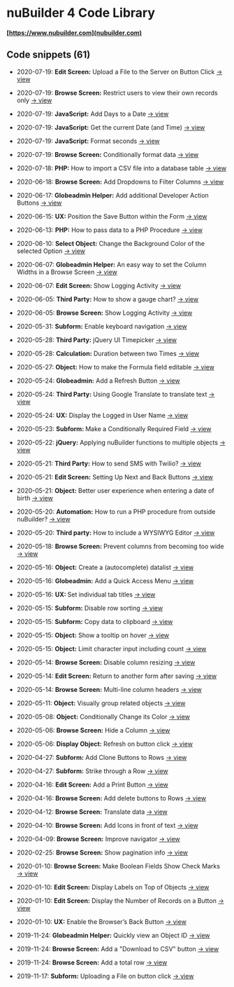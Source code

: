 # nuBuilder 4 Code Library

#### [https://www.nubuilder.com](nubuilder.com)


## Code snippets (61)

* 2020-07-19: <b>Edit Screen:</b> Upload a File to the Server on Button Click [→ view](codelib/edit_upload_file)

* 2020-07-19: <b>Browse Screen:</b> Restrict users to view their own records only [→ view](codelib/browse_limit_users_to_own_data)

* 2020-07-19: <b>JavaScript:</b> Add Days to a Date [→ view](codelib/javascript_add_days)

* 2020-07-19: <b>JavaScript:</b> Get the current Date (and Time) [→ view](codelib/javascript_get_date_time)

* 2020-07-19: <b>JavaScript:</b> Format seconds [→ view](codelib/javascript_format_seconds)

* 2020-07-19: <b>Browse Screen:</b> Conditionally format data [→ view](codelib/browse_conditional_formatting)

* 2020-07-18: <b>PHP:</b> How to import a CSV file into a database table [→ view](codelib/php_import_csv_to_table)

* 2020-06-18: <b>Browse Screen:</b> Add Dropdowns to Filter Columns [→ view](codelib/browse_add_filter_dropdowns)

* 2020-06-17: <b>Globeadmin Helper:</b> Add additional Developer Action Buttons [→ view](codelib/globeadmin_dev_buttons)

* 2020-06-15: <b>UX:</b> Position the Save Button within the Form [→ view](codelib/ux_position_the_save_button)

* 2020-06-13: <b>PHP:</b> How to pass data to a PHP Procedure [→ view](codelib/php_procedure_pass_data)

* 2020-06-10: <b>Select Object:</b> Change the Background Color of the selected Option [→ view](codelib/object_select_change_color)

* 2020-06-07: <b>Globeadmin Helper:</b> An easy way to set the Column Widths in a Browse Screen [→ view](codelib/globeadmin_set_column_widths)

* 2020-06-07: <b>Edit Screen:</b> Show Logging Activity [→ view](codelib/edit_show_logging_activity)

* 2020-06-05: <b>Third Party:</b> How to show a gauge chart? [→ view](codelib/third_party_gauge_chart)

* 2020-06-05: <b>Browse Screen:</b> Show Logging Activity [→ view](codelib/browse_show_logging_activity)

* 2020-05-31: <b>Subform:</b> Enable keyboard navigation [→ view](codelib/subform_keyboard_navigation)

* 2020-05-28: <b>Third Party:</b> jQuery UI Timepicker [→ view](codelib/third_party_timepicker)

* 2020-05-28: <b>Calculation:</b> Duration between two Times [→ view](codelib/time_calculation_time_difference)

* 2020-05-27: <b>Object:</b> How to make the Formula field editable [→ view](codelib/object_calc_formula_not_readonly)

* 2020-05-24: <b>Globeadmin:</b> Add a Refresh Button [→ view](codelib/globeadmin_add_refresh_button)

* 2020-05-24: <b>Third Party:</b> Using Google Translate to translate text [→ view](codelib/third_party_google_translate)

* 2020-05-24: <b>UX:</b> Display the Logged in User Name [→ view](codelib/ux_display_user_name)

* 2020-05-23: <b>Subform: </b> Make a Conditionally Required Field [→ view](codelib/suform_conditionally_required_fields)

* 2020-05-22: <b>jQuery:</b> Applying nuBuilder functions to multiple objects [→ view](codelib/jquery_apply_functions_to_multiple_objects)

* 2020-05-21: <b>Third Party:</b> How to send SMS with Twilio? [→ view](codelib/third_party_send_sms)

* 2020-05-21: <b>Edit Screen:</b> Setting Up Next and Back Buttons [→ view](codelib/edit_record_navigator)

* 2020-05-21: <b>Object:</b> Better user experience when entering a date of birth [→ view](codelib/object_enter_date_of_birth)

* 2020-05-20: <b>Automation:</b> How to run a PHP procedure from outside nuBuilder? [→ view](codelib/automation_call_procedure_externally)

* 2020-05-20: <b>Third party:</b> How to include a WYSIWYG Editor [→ view](codelib/third_party_wysiwyg_trumbowyg)

* 2020-05-18: <b>Browse Screen:</b> Prevent columns from becoming too wide [→ view](codelib/browse_no_column_stretching)

* 2020-05-16: <b>Object:</b> Create a (autocomplete) datalist [→ view](codelib/object_create_datalist)

* 2020-05-16: <b>Globeadmin:</b> Add a Quick Access Menu [→ view](codelib/globeadmin_quick_access_menu)

* 2020-05-16: <b>UX: </b> Set individual tab titles [→ view](codelib/usability_set_tab_titles)

* 2020-05-15: <b>Subform:</b> Disable row sorting [→ view](codelib/subform_disable_sorting)

* 2020-05-15: <b>Subform:</b> Copy data to clipboard [→ view](codelib/subform_copy_to_clipboard)

* 2020-05-15: <b>Object:</b> Show a tooltip on hover [→ view](codelib/object_show_tooltip)

* 2020-05-15: <b>Object:</b> Limit character input including count [→ view](codelib/object_limit_characters)

* 2020-05-14: <b>Browse Screen:</b> Disable column resizing [→ view](codelib/browse_prevent_column_resize)

* 2020-05-14: <b>Edit Screen:</b> Return to another form after saving [→ view](codelib/edit_goto_previous_breadcrumb)

* 2020-05-14: <b>Browse Screen:</b> Multi-line column headers [→ view](codelib/browse_multiline_title)

* 2020-05-11: <b>Object:</b> Visually group related objects [→ view](codelib/object_visually_group)

* 2020-05-08: <b>Object:</b> Conditionally Change its Color [→ view](codelib/object_change_color)

* 2020-05-06: <b>Browse Screen:</b> </b> Hide a Column [→ view](codelib/browse_hide_column)

* 2020-05-06: <b>Display Object:</b></b>  Refresh on button click [→ view](codelib/display_object_refresh)

* 2020-04-27: <b>Subform:</b> Add Clone Buttons to Rows [→ view](codelib/subform_add_clone_button)

* 2020-04-27: <b>Subform:</b> Strike through a Row [→ view](codelib/subform_row_strike_through)

* 2020-04-16: <b>Edit Screen:</b> Add a Print Button [→ view](codelib/edit_add_print_button)

* 2020-04-16: <b>Browse Screen:</b> Add delete buttons to Rows [→ view](codelib/browse_add_delete_buttons)

* 2020-04-12: <b>Browse Screen:</b> Translate data [→ view](codelib/browse_translate_data)

* 2020-04-10: <b>Browse Screen:</b> Add Icons in front of text [→ view](codelib/browse_add_icon)

* 2020-04-09: <b>Browse Screen:</b> Improve navigator [→ view](codelib/browse_improve_navigator)

* 2020-02-25: <b>Browse Screen:</b> Show pagination info [→ view](codelib/browse_show_pagination_info)

* 2020-01-10: <b>Browse Screen:</b> Make Boolean Fields Show Check Marks [→ view](codelib/browse_show_check_marks)

* 2020-01-10: <b>Edit Screen:</b> Display Labels on Top of Objects [→ view](codelib/labels_display_on_top)

* 2020-01-10: <b>Edit Screen:</b> Display the Number of Records on a Button [→ view](codelib/button_display_number_of_records)

* 2020-01-10: <b>UX:</b> Enable the Browser’s Back Button [→ view](codelib/enable_back_button)

* 2019-11-24: <b>Globeadmin Helper:</b> Quickly view an Object ID [→ view](codelib/globeadmin_view_object_id)

* 2019-11-24: <b>Browse Screen:</b> Add a "Download to CSV" button [→ view](codelib/browse_download_to_csv)

* 2019-11-24: <b>Browse Screen:</b> Add a total row [→ view](codelib/browse_total_rows)

* 2019-11-17: <b>Subform:</b> Uploading a File on button click [→ view](codelib/upload_file_subform)
